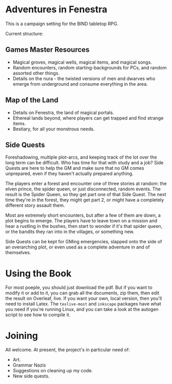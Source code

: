 # Adventures in Fenestra

This is a campaign setting for the BIND tabletop RPG.

Current structure:

## Games Master Resources

- Magical groves, magical wells, magical items, and magical songs.
- Random encounters, random starting-backgrounds for PCs, and random assorted other things.
- Details on the nura - the twisted versions of men and dwarves who emerge from underground and consume everything in the area.

## Map of the Land
- Details on Fenestra, the land of magical portals.
- Ethereal lands beyond, where players can get trapped and find strange items.
- Bestiary, for all your monstrous needs.

## Side Quests

Foreshadowing, multiple plot-arcs, and keeping track of the lot over the long term can be difficult.  Who has time for that with study and a job?  Side Quests are here to help the GM and make sure that no GM comes unprepared, even if they haven't actually prepared anything.

The players enter a forest and encounter one of three stories at random: the elven prince, the spider queen, or just disconnected, random events.  The result is the Spider Queen, so they get part one of that Side Quest.  The next time they're in the forest, they might get part 2, or might have a completely different story assault them.

Most are extremely short encounters, but after a few of them are down, a plot begins to emerge.  The players have to leave town on a mission and hear a rustling in the bushes, then start to wonder if it's that spider queen, or the bandits they ran into in the villages, or something new.

Side Quests can be kept for GMing emergencies, slapped onto the side of an overarching plot, or even used as a complete adventure in and of themselves.

# Using the Book

For most poeple, you should just download the pdf.  But if you want to modify it or add to it, you can grab all the documents, zip them, then edit the result on Overleaf, live.  If you want your own, local version, then you'll need to install Latex.  The `texlive-most` and `inkscape` packages have what you need if you're running Linux, and you can take a look at the autogen script to see how to compile it.

# Joining

All welcome.  At present, the project's in particular need of:

- Art.
- Grammar Nazis
- Suggestions on cleaning up my code.
- New side quests.

